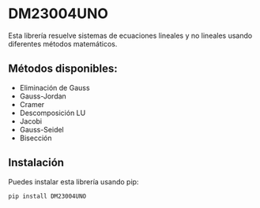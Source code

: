 # DM23004UNO

Esta librería resuelve sistemas de ecuaciones lineales y no lineales usando diferentes métodos matemáticos.

## Métodos disponibles:

- Eliminación de Gauss
- Gauss-Jordan
- Cramer
- Descomposición LU
- Jacobi
- Gauss-Seidel
- Bisección

## Instalación

Puedes instalar esta librería usando pip:

```bash
pip install DM23004UNO
